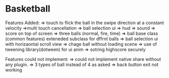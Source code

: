 # Basketball

Features Added: 
=> touch to flick the ball in the swipe direction at a constant velocity
=>multi touch cancellation
=> ball selection ui
=> hud 
=> sound
=> score on top of screen
=> three balls (normal, fire, time)
=> ball base class (common features) exteneded subclass for dffrnt balls
=> ball selection ui with horizaontal scroll view
=> chage ball without loading scene
=> use of tweening library(dotween) for ui anim
=> sotring highscore securely 

Features could not implement:
=> could not implement native share without any plugin.
=> 3 types of ball instead of 4 as asked
=> back button exit not working
